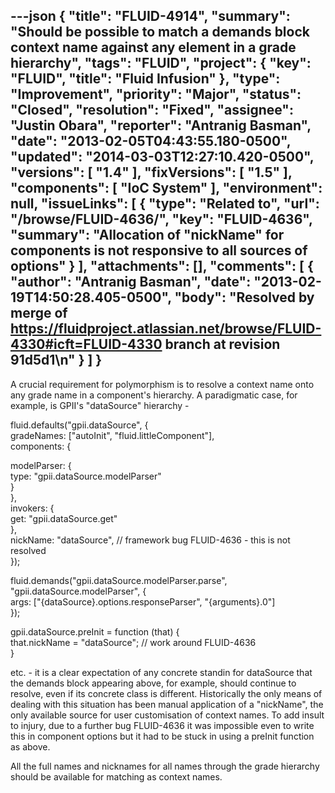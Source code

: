 ---json
{
  "title": "FLUID-4914",
  "summary": "Should be possible to match a demands block context name against any element in a grade hierarchy",
  "tags": "FLUID",
  "project": {
    "key": "FLUID",
    "title": "Fluid Infusion"
  },
  "type": "Improvement",
  "priority": "Major",
  "status": "Closed",
  "resolution": "Fixed",
  "assignee": "Justin Obara",
  "reporter": "Antranig Basman",
  "date": "2013-02-05T04:43:55.180-0500",
  "updated": "2014-03-03T12:27:10.420-0500",
  "versions": [
    "1.4"
  ],
  "fixVersions": [
    "1.5"
  ],
  "components": [
    "IoC System"
  ],
  "environment": null,
  "issueLinks": [
    {
      "type": "Related to",
      "url": "/browse/FLUID-4636/",
      "key": "FLUID-4636",
      "summary": "Allocation of \"nickName\" for components is not responsive to all sources of options"
    }
  ],
  "attachments": [],
  "comments": [
    {
      "author": "Antranig Basman",
      "date": "2013-02-19T14:50:28.405-0500",
      "body": "Resolved by merge of <https://fluidproject.atlassian.net/browse/FLUID-4330#icft=FLUID-4330> branch at revision 91d5d1\n"
    }
  ]
}
---
A crucial requirement for polymorphism is to resolve a context name onto any grade name in a component's hierarchy. A paradigmatic case, for example, is GPII's "dataSource" hierarchy -&#x20;

fluid.defaults("gpii.dataSource", {\
gradeNames: \["autoInit", "fluid.littleComponent"],\
components: {

modelParser: {\
type: "gpii.dataSource.modelParser"\
}\
},\
invokers: {\
get: "gpii.dataSource.get"\
},\
nickName: "dataSource", // framework bug FLUID-4636 - this is not resolved\
});

fluid.demands("gpii.dataSource.modelParser.parse", "gpii.dataSource.modelParser", {\
args: \["{dataSource}.options.responseParser", "{arguments}.0"]\
});

gpii.dataSource.preInit = function (that) {\
that.nickName = "dataSource"; // work around FLUID-4636\
}

etc. - it is a clear expectation of any concrete standin for dataSource that the demands block appearing above, for example, should continue to resolve, even if its concrete class is different. Historically the only means of dealing with this situation has been manual application of a "nickName", the only available source for user customisation of context names. To add insult to injury, due to a further bug FLUID-4636 it was impossible even to write this in component options but it had to be stuck in using a preInit function as above.

All the full names and nicknames for all names through the grade hierarchy should be available for matching as context names.

        